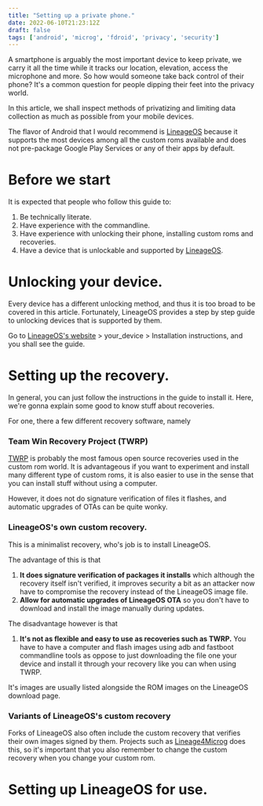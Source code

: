 ```yaml
---
title: "Setting up a private phone."
date: 2022-06-10T21:23:12Z
draft: false
tags: ['android', 'microg', 'fdroid', 'privacy', 'security']
---
```


A smartphone is arguably the most important device to keep private, we carry it all the time while it tracks our location, elevation, access the microphone and more. So how would someone take back control of their phone? It's a common question for people dipping their feet into the privacy world. 

In this article, we shall inspect methods of privatizing and limiting data collection as much as possible from your mobile devices.

The flavor of Android that I would recommend is [LineageOS](https://download.lineageos.org/) because it supports the most devices among all the custom roms available and does not pre-package Google Play Services or any of their apps by default.

# Before we start
It is expected that people who follow this guide to:

1. Be technically literate.
2. Have experience with the commandline.
3. Have experience with unlocking their phone, installing custom roms and recoveries.
4. Have a device that is unlockable and supported by [LineageOS](https://download.lineageos.org/).

# Unlocking your device.
Every device has a different unlocking method, and thus it is too broad to be covered in this article. Fortunately, LineageOS provides a step by step guide to unlocking devices that is supported by them.

Go to [LineageOS's website](https://download.lineageos.org/) > your_device > Installation instructions, and you shall see the guide.

# Setting up the recovery.
In general, you can just follow the instructions in the guide to install it. Here, we're gonna explain some good to know stuff about recoveries.

For one, there a few different recovery software, namely

### Team Win Recovery Project (TWRP)
[TWRP](https://twrp.me) is probably the most famous open source recoveries used in the custom rom world. It is advantageous if you want to experiment and install many different type of custom roms, it is also easier to use in the sense that you can install stuff without using a computer. 

However, it does not do signature verification of files it flashes, and automatic upgrades of OTAs can be quite wonky.

### LineageOS's own custom recovery. 
This is a minimalist recovery, who's job is to install LineageOS. 

The advantage of this is that 

1. **It does signature verification of packages it installs** which although the recovery itself isn't verified, it improves security a bit as an attacker now have to compromise the recovery instead of the LineageOS image file.
2. **Allow for automatic upgrades of LineageOS OTA** so you don't have to download and install the image manually during updates.

The disadvantage however is that

1. **It's not as flexible and easy to use as recoveries such as TWRP.** You have to have a computer and flash images using adb and fastboot commandline tools as oppose to just downloading the file one your device and install it through your recovery like you can when using TWRP.

It's images are usually listed alongside the ROM images on the LineageOS download page.

### Variants of LineageOS's custom recovery
Forks of LineageOS also often include the custom recovery that verifies their own images signed by them. Projects such as [Lineage4Microg](https://lineage.microg.org/) does this, so it's important that you also remember to change the custom recovery when you change your custom rom.

# Setting up LineageOS for use.
